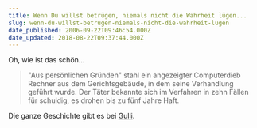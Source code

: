 ```yaml
---
title: Wenn Du willst betrügen, niemals nicht die Wahrheit lügen...
slug: wenn-du-willst-betrugen-niemals-nicht-die-wahrheit-lugen
date_published: 2006-09-22T09:46:54.000Z
date_updated: 2018-08-22T09:37:44.000Z
---
```


Oh, wie ist das schön...

> "Aus persönlichen Gründen" stahl ein angezeigter Computerdieb Rechner aus dem Gerichtsgebäude, in dem seine Verhandlung geführt wurde. Der Täter bekannte sich im Verfahren in zehn Fällen für schuldig, es drohen bis zu fünf Jahre Haft.

Die ganze Geschichte gibt es bei [Gulli](http://www.gulli.com/news/tipp-fuer-computerdiebe-vor-2006-09-20/).
